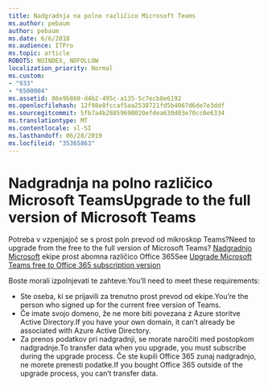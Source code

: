```yaml
---
title: Nadgradnja na polno različico Microsoft Teams
ms.author: pebaum
author: pebaum
ms.date: 6/6/2018
ms.audience: ITPro
ms.topic: article
ROBOTS: NOINDEX, NOFOLLOW
localization_priority: Normal
ms.custom:
- "933"
- "6500004"
ms.assetid: 86e9b860-d4b2-495c-a135-5c7ecb8e6192
ms.openlocfilehash: 12f98e8fccaf5aa2538721fd5b4067d6de7e3ddf
ms.sourcegitcommit: 5fb7a4b28859690020efdea630d03e70cc0e6334
ms.translationtype: MT
ms.contentlocale: sl-SI
ms.lasthandoff: 06/28/2019
ms.locfileid: "35365863"
---
```

# <a name="upgrade-to-the-full-version-of-microsoft-teams"></a><span data-ttu-id="6ffd4-102">Nadgradnja na polno različico Microsoft Teams</span><span class="sxs-lookup"><span data-stu-id="6ffd4-102">Upgrade to the full version of Microsoft Teams</span></span>

<span data-ttu-id="6ffd4-103">Potreba v vzpenjajoč se s prost poln prevod od mikroskop Teams?</span><span class="sxs-lookup"><span data-stu-id="6ffd4-103">Need to upgrade from the free to the full version of Microsoft Teams?</span></span> <span data-ttu-id="6ffd4-104">[Nadgradnjo Microsoft](https://docs.microsoft.com/microsoftteams/upgrade-freemium) ekipe prost abomna različico Office 365</span><span class="sxs-lookup"><span data-stu-id="6ffd4-104">See [Upgrade Microsoft Teams free to Office 365 subscription version](https://docs.microsoft.com/microsoftteams/upgrade-freemium)</span></span>

<span data-ttu-id="6ffd4-105">Boste morali izpolnjevati te zahteve:</span><span class="sxs-lookup"><span data-stu-id="6ffd4-105">You’ll need to meet these requirements:</span></span>

- <span data-ttu-id="6ffd4-106">Ste oseba, ki se prijavili za trenutno prost prevod od ekipe.</span><span class="sxs-lookup"><span data-stu-id="6ffd4-106">You’re the person who signed up for the current free version of Teams.</span></span>
- <span data-ttu-id="6ffd4-107">Če imate svojo domeno, že ne more biti povezana z Azure storitve Active Directory.</span><span class="sxs-lookup"><span data-stu-id="6ffd4-107">If you have your own domain, it can’t already be associated with Azure Active Directory.</span></span>
- <span data-ttu-id="6ffd4-108">Za prenos podatkov pri nadgradnji, se morate naročiti med postopkom nadgradnje.</span><span class="sxs-lookup"><span data-stu-id="6ffd4-108">To transfer data when you upgrade, you must subscribe during the upgrade process.</span></span> <span data-ttu-id="6ffd4-109">Če ste kupili Office 365 zunaj nadgradnjo, ne morete prenesti podatke.</span><span class="sxs-lookup"><span data-stu-id="6ffd4-109">If you bought Office 365 outside of the upgrade process, you can’t transfer data.</span></span>
